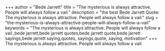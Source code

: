 +++
author = "Bede Jarrett"
title = "The mysterious is always attractive. People will always follow a vail."
description = "the best Bede Jarrett Quote: The mysterious is always attractive. People will always follow a vail."
slug = "the-mysterious-is-always-attractive-people-will-always-follow-a-vail"
keywords = "The mysterious is always attractive. People will always follow a vail.,bede jarrett,bede jarrett quotes,bede jarrett quote,bede jarrett sayings,bede jarrett saying,quotes, sayings,quote, saying, motivation"
+++
The mysterious is always attractive. People will always follow a vail.
